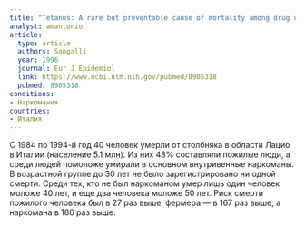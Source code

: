 ```yaml
---
title: "Tetanus: A rare but preventable cause of mortality among drug users and the elderly"
analyst: amantonio
article:
  type: article
  authors: Sangalli
  year: 1996
  journal: Eur J Epidemiol
  link: https://www.ncbi.nlm.nih.gov/pubmed/8905318
  pubmed: 8905318
conditions:
- Наркомания
countries:
- Италия
---
```


С 1984 по 1994-й год 40 человек умерли от столбняка в области Лацио в Италии (население 5.1 млн). Из них 48% составляли пожилые люди, а среди людей помоложе умирали в основном внутривенные наркоманы. В возрастной группе до 30 лет не было зарегистрировано ни одной смерти. Среди тех, кто не был наркоманом умер лишь один человек моложе 40 лет, и еще два человека моложе 50 лет. Риск смерти пожилого человека был в 27 раз выше, фермера — в 167 раз выше, а наркомана в 186 раз выше.
